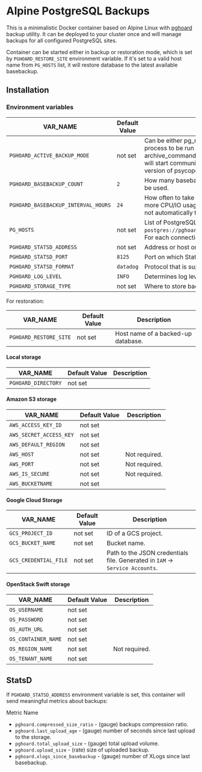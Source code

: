 # Alpine PostgreSQL Backups

This is a minimalistic Docker container based on Alpine Linux with [pghoard](https://github.com/ohmu/pghoard) backup utility. It can be deployed to your cluster once and will manage backups for all configured PostgreSQL sites.

Container can be started either in backup or restoration mode, which is set by `PGHOARD_RESTORE_SITE` environment variable. If it's set to a valid host name from `PG_HOSTS` list, it will restore database to the latest available basebackup.

## Installation

### Environment variables

| VAR_NAME                            | Default Value           | Description |
| ----------------------------------- | ----------------------- | ----------- |
| `PGHOARD_ACTIVE_BACKUP_MODE`        | not set                 | Can be either pg_receivexlog or archive_command. If set to pg_receivexlog, pghoard will start up a pg_receivexlog process to be run against the database server. If archive_command is set, we rely on the user setting the correct archive_command in postgresql.conf. You can also set this to the experimental walreceiver mode whereby pghoard will start communicating directly with PostgreSQL through the replication protocol. (Note requires an unreleased version of psycopg2 library). |
| `PGHOARD_BASEBACKUP_COUNT`          | `2`                     | How many basebackups should be kept around for restoration purposes. The more there are the more diskspace will be used. |
| `PGHOARD_BASEBACKUP_INTERVAL_HOURS` | `24`                    | How often to take a new basebackup of a cluster. The shorter the interval, the faster your recovery will be, but the more CPU/IO usage is required from the servers it takes the basebackup from. If set to a null value basebackups are not automatically taken at all. |
| `PG_HOSTS`                          | not set                 | List of PostgreSQL connections URLs separated by `;`, eg: `postgres://pghoard:secretpassword@host:5432/dbname;postgres://pghoard:secretpassword@other_host:5432/dbname`. For each connection new pghoard backup site will be created. |
| `PGHOARD_STATSD_ADDRESS`            | not set                 | Address or host on which StatsD server accepts metrics. StatsD collection will be disabled if this variable is not set. |
| `PGHOARD_STATSD_PORT`               | `8125`                  | Port on which StatsD server accepts metrics. |
| `PGHOARD_STATSD_FORMAT`             | `datadog`               | Protocol that is supported by StatsD server: [`datadog`](https://github.com/influxdata/telegraf/tree/master/plugins/inputs/statsd) or [`telegraf`](http://docs.datadoghq.com/guides/dogstatsd/#datagram-format). |
| `PGHOARD_LOG_LEVEL`                 | `INFO`                  | Determines log level of `pghoard`. |
| `PGHOARD_STORAGE_TYPE`              | not set                 | Where to store backups? Supported values: `local`, `google`, `s3`, `azure`, `swift`. |

For restoration:

| VAR_NAME                            | Default Value           | Description |
| ----------------------------------- | ----------------------- | ----------- |
| `PGHOARD_RESTORE_SITE`              | not set                 | Host name of a backed-up database.

#### Local storage

| VAR_NAME                     | Default Value  | Description |
| ---------------------------- | -------------- | ----------- |
| `PGHOARD_DIRECTORY`          | not set        | |

#### Amazon S3 storage

| VAR_NAME                     | Default Value  | Description |
| ---------------------------- | -------------- | ----------- |
| `AWS_ACCESS_KEY_ID`          | not set        | |
| `AWS_SECRET_ACCESS_KEY`      | not set        | |
| `AWS_DEFAULT_REGION`         | not set        | |
| `AWS_HOST`                   | not set        | Not required. |
| `AWS_PORT`                   | not set        | Not required. |
| `AWS_IS_SECURE`              | not set        | Not required. |
| `AWS_BUCKETNAME`             | not set        | |

#### Google Cloud Storage

| VAR_NAME                     | Default Value  | Description |
| ---------------------------- | -------------- | ----------- |
| `GCS_PROJECT_ID`             | not set        | ID of a GCS project. |
| `GCS_BUCKET_NAME`            | not set        | Bucket name. |
| `GCS_CREDENTIAL_FILE`        | not set        | Path to the JSON credentials file. Generated in `IAM` -> `Service Accounts`. |

#### OpenStack Swift storage

| VAR_NAME               | Default Value  | Description |
| ---------------------- | -------------- | ----------- |
| `OS_USERNAME`          | not set        | |
| `OS_PASSWORD`          | not set        | |
| `OS_AUTH_URL`          | not set        | |
| `OS_CONTAINER_NAME`    | not set        | |
| `OS_REGION_NAME`       | not set        | Not required. |
| `OS_TENANT_NAME`       | not set        | |

## StatsD

If `PGHOARD_STATSD_ADDRESS` environment variable is set, this container will send meaningful metrics about backups:

Metric Name
- `pghoard.compressed_size_ratio` - (gauge) backups compression ratio.
- `pghoard.last_upload_age` - (gauge) number of seconds since last upload to the storage.
- `pghoard.total_upload_size` - (gauge) total upload volume.
- `pghoard.upload_size` - (rate) size of uploaded backup.
- `pghoard.xlogs_since_basebackup` - (gauge) number of XLogs since last basebackup.
